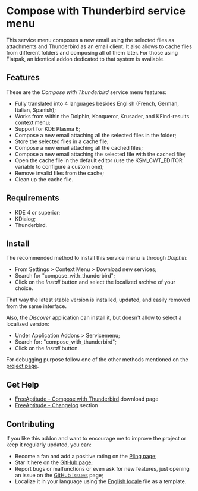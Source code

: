 # Compose with Thunderbird service menu

This service menu composes a new email using the selected files as attachments and
Thunderbird as an email client.
It also allows to cache files from different folders and composing all of them later.
For those using Flatpak, an identical addon dedicated to that system is available.

## Features

These are the *Compose with Thunderbird* service menu features:
- Fully translated into 4 languages besides English
  (French, German, Italian, Spanish);
- Works from within the Dolphin, Konqueror, Krusader, and KFind-results context menu;
- Support for KDE Plasma 6;
- Compose a new email attaching all the selected files in the folder;
- Store the selected files in a cache file;
- Compose a new email attaching all the cached files;
- Compose a new email attaching the selected file with the cached file;
- Open the cache file in the default editor (use the KSM_CWT_EDITOR variable to configure a custom one);
- Remove invalid files from the cache;
- Clean up the cache file.

## Requirements

- KDE 4 or superior;
- KDialog;
- Thunderbird.

## Install

The recommended method to install this service menu is through *Dolphin*:
- From Settings > Context Menu > Download new services;
- Search for "compose_with_thunderbird";
- Click on the *Install* button and select the localized archive of your choice.

That way the latest stable version is installed, updated, and easily removed from the same interface.

Also, the *Discover* application can install it, but doesn't allow to select a localized version:
- Under Application Addons > Servicemenu;
- Search for: "compose_with_thunderbird";
- Click on the *Install* button.

For debugging purpose follow one of the other methods mentioned on the [project page][installation].

## Get Help

- [FreeAptitude - Compose with Thunderbird][download] download page
- [FreeAptitude - Changelog][changelog] section

## Contributing

If you like this addon and want to encourage me to improve the project or keep it
regularly updated, you can:
- Become a fan and add a positive rating on the [Pling page][pling];
- Star it here on the [GitHub page][github];
- Report bugs or malfunctions or even ask for new features, just opening an issue
  on the [GitHub issues][issues] page;
- Localize it in your language using the [English locale][locale] file as a template.

[download]: https://freeaptitude.altervista.org/downloads/compose-with-thunderbird.html "Compose with Thunderbird download page on FreeAptitude"
[changelog]: https://freeaptitude.altervista.org/downloads/compose-with-thunderbird.html#changelog "Compose with Thunderbird changelog on FreeAptitude"
[installation]: https://freeaptitude.altervista.org/downloads/compose-with-thunderbird.html#installation "Compose with Thunderbird installation on FreeAptitude"
[pling]: https://pling.com/p/1980569/ "Compose with Thunderbird page on Pling"
[github]: https://github.com/fabiomux/kde-servicemenus "KDE ServiceMenus page on GitHub"
[issues]: https://github.com/fabiomux/kde-servicemenus/issues "KDE ServiceMenus issues page on GitHub"
[locale]: https://github.com/fabiomux/kde-servicemenus/blob/main/compose_with_thunderbird/locale/en.yaml "English localization file to use as template"
[contributing]: https://github.com/fabiomux/kde-servicemenus#contributing "How to contribute to the Compose with Thunderbird project"
[§]: # "Generated by servicemenu_generator"
